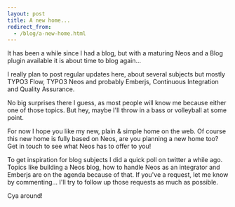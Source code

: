 ```yaml
---
layout: post
title: A new home...
redirect_from:
  - /blog/a-new-home.html
---
```


It has been a while since I had a blog, but with a maturing Neos and a Blog plugin available it is about time to blog
again...

I really plan to post regular updates here, about several subjects but mostly TYPO3 Flow, TYPO3 Neos and probably
Emberjs, Continuous Integration and Quality Assurance.

No big surprises there I guess, as most people will know me because either one of those topics. But hey, maybe I'll
throw in a bass or volleyball at some point.

For now I hope you like my new, plain & simple home on the web. Of course this new home is fully based on Neos, are you
planning a new home too? Get in touch to see what Neos has to offer to you!

To get inspiration for blog subjects I did a quick poll on twitter a while ago. Topics like building a Neos blog, how to
handle Neos as an integrator and Emberjs are on the agenda because of that. If you've a request, let me know by
commenting... I'll try to follow up those requests as much as possible.

Cya around!